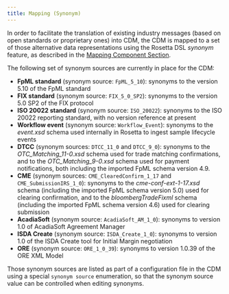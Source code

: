 ```yaml
---
title: Mapping (Synonym)
---
```


In order to facilitate the translation of existing industry messages
(based on open standards or proprietary ones) into CDM, the CDM is
mapped to a set of those alternative data representations using the
Rosetta DSL *synonym* feature, as described in the [Mapping Component
Section](https://docs.rosetta-technology.io/rosetta/rosetta-dsl/rune-modelling-component#mapping-component).

The following set of synonym sources are currently in place for the CDM:

-   **FpML standard** (synonym source: `FpML_5_10`): synonyms to the
    version 5.10 of the FpML standard
-   **FIX standard** (synonym source: `FIX_5_0_SP2`): synonyms to the
    version 5.0 SP2 of the FIX protocol
-   **ISO 20022 standard** (synonym source: `ISO_20022`): synonyms to
    the ISO 20022 reporting standard, with no version reference at
    present
-   **Workflow event** (synonym source: `Workflow_Event`): synonyms to
    the *event.xsd* schema used internally in Rosetta to ingest sample
    lifecycle events
-   **DTCC** (synonym sources: `DTCC_11_0` and `DTCC_9_0`): synonyms to
    the *OTC_Matching_11-0.xsd* schema used for trade matching
    confirmations, and to the *OTC_Matching_9-0.xsd* schema used for
    payment notifications, both including the imported FpML schema
    version 4.9.
-   **CME** (synonym sources: `CME_ClearedConfirm_1_17` and
    `CME_SubmissionIRS_1_0`): synonyms to the *cme-conf-ext-1-17.xsd*
    schema (including the imported FpML schema version 5.0) used for
    clearing confirmation, and to the *bloombergTradeFixml* schema
    (including the imported FpML schema version 4.6) used for clearing
    submission
-   **AcadiaSoft** (synonym source: `AcadiaSoft_AM_1_0`): synonyms to
    version 1.0 of AcadiaSoft Agreement Manager
-   **ISDA Create** (synonym source: `ISDA_Create_1_0`): synonyms to
    version 1.0 of the ISDA Create tool for Initial Margin negotiation
-   **ORE** (synonym source: `ORE_1_0_39`): synonyms to version 1.0.39
    of the ORE XML Model

Those synonym sources are listed as part of a configuration file in the
CDM using a special `synonym source` enumeration, so that the synonym
source value can be controlled when editing synonyms.
